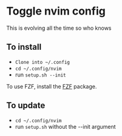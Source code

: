 # Toggle nvim config

This is evolving all the time so who knows

## To install

- `Clone into ~/.config`
- `cd ~/.config/nvim`
- run `setup.sh --init`

To use FZF, install the [FZF](https://github.com/junegunn/fzf) package.

## To update

- `cd ~/.config/nvim`
- run `setup.sh` without the --init argument
